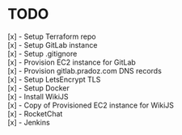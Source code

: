 # TODO
[x] - Setup Terraform repo  <br />
[x] - Setup GitLab instance <br />
[x] - Setup .gitignore <br />
[x] - Provision EC2 instance for GitLab <br />
[x] - Provision gitlab.pradoz.com DNS records <br />
[x] - Setup LetsEncrypt TLS <br />
[x] - Setup Docker <br />
[x] - Install WikiJS <br />
[x] - Copy of Provisioned EC2 instance for WikiJS <br />
[x] - RocketChat <br />
[x] - Jenkins <br />
